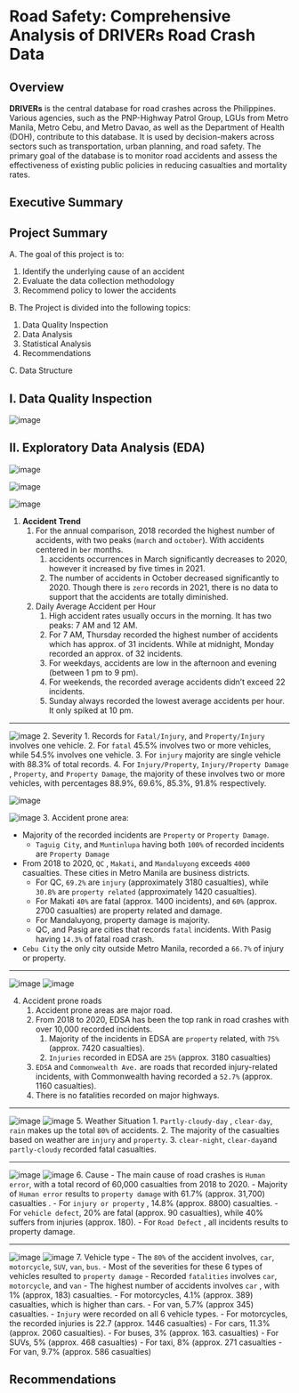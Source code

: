# Road Safety: Comprehensive Analysis of DRIVERs Road Crash Data

## Overview

**DRIVERs** is the central database for road crashes across the Philippines. Various agencies, such as the PNP-Highway Patrol Group, LGUs from Metro Manila, Metro Cebu, and Metro Davao, as well as the Department of Health (DOH), contribute to this database. It is used by decision-makers across sectors such as transportation, urban planning, and road safety. The primary goal of the database is to monitor road accidents and assess the effectiveness of existing public policies in reducing casualties and mortality rates.

## Executive Summary

## Project Summary

A. The goal of this project is to:

1. Identify the  underlying cause of an accident
2. Evaluate the data collection methodology
3. Recommend policy to lower the accidents

B. The Project is divided into the following topics:

1. Data Quality Inspection
2. Data Analysis
3. Statistical Analysis
4. Recommendations

C. Data Structure

## I. Data Quality Inspection

![image](https://github.com/user-attachments/assets/ea67af8f-701d-4d45-b68e-3e9ed9983f09)


## II. Exploratory Data Analysis (EDA)
![image](https://github.com/user-attachments/assets/0f539bc2-cb83-44c9-9399-d067c79b0b03)

![image](https://github.com/user-attachments/assets/ec86676b-f065-4f7b-aac1-665f7b094ed3)

![image](https://github.com/user-attachments/assets/ba8b6e0e-f25d-4a7a-acc6-7a75d814c85e)
1. **Accident Trend**
    1. For the annual comparison, 2018 recorded the highest number of accidents, with two peaks (`march` and `october`). With accidents centered in `ber` months.
        1. accidents occurrences in March significantly decreases to 2020, however it increased by five times in 2021.
        2. The number of accidents in October decreased significantly to 2020. Though there is `zero` records in 2021, there is no data to support that the accidents are totally diminished.
    2. Daily Average Accident per Hour
        1. High accident rates usually occurs in the morning. It has two peaks: 7 AM and 12 AM.
        2. For 7 AM, Thursday recorded the highest number of accidents which has approx. of 31 incidents. While at midnight, Monday recorded an approx. of 32 incidents.
        3. For weekdays, accidents are low in the afternoon and evening (between 1 pm to 9 pm).
        4. For weekends, the recorded average accidents didn’t exceed 22 incidents.
        5. Sunday always recorded the lowest average accidents per hour. It only spiked at 10 pm.

---
![image](https://github.com/user-attachments/assets/b5060566-3a4c-41a5-9d3f-d2de8400d023)
2.  Severity
    1. Records for `Fatal/Injury`, and `Property/Injury`  involves one vehicle. 
    2. For `fatal` 45.5% involves two or more vehicles, while 54.5% involves one vehicle.
    3. For `injury` majority are single vehicle with 88.3% of total records.
    4. For `Injury/Property`, `Injury/Property Damage` , `Property`, and `Property Damage`, the majority of these involves two or more vehicles, with percentages 88.9%, 69.6%, 85.3%, 91.8% respectively.

![image](https://github.com/user-attachments/assets/810d9f68-a1d1-4220-9075-b90e238e4405)

![image](https://github.com/user-attachments/assets/ea66cb54-3832-4f4e-8fea-764229f4bac8)
3. Accident prone area:
- Majority of the recorded incidents are `Property` or `Property Damage`.
    - `Taguig City`, and `Muntinlupa` having both `100%` of recorded incidents are `Property Damage`
- From 2018 to 2020, `QC` , `Makati`, and `Mandaluyong` exceeds `4000` casualties. These cities in Metro Manila are business districts.
    - For QC, `69.2%` are `injury` (approximately 3180 casualties), while `30.8%` are `property related` (approximately 1420 casualties).
    - For Makati `40%` are fatal (approx. 1400 incidents), and `60%` (approx. 2700 casualties) are property related and damage.
    - For Mandaluyong, property damage is majority.
    - QC, and Pasig are cities that records `fatal` incidents. With Pasig having `14.3%` of fatal road crash.
- `Cebu City` the only city outside Metro Manila, recorded a `66.7%` of injury or property.

---
![image](https://github.com/user-attachments/assets/fba7e058-235d-44e8-9764-45aa13ccd80d)
![image](https://github.com/user-attachments/assets/8c439e6d-88cc-418a-b055-eb9505a290bb)

4.  Accident prone roads
    1. Accident prone areas are major road.
    2. From 2018 to 2020, EDSA has been the top rank in road crashes with over 10,000 recorded incidents.
        1. Majority of the incidents in EDSA are `property` related, with `75%` (approx. 7420 casualties).
        2. `Injuries`  recorded in EDSA are `25%` (approx. 3180 casualties)
    3. `EDSA` and `Commonwealth Ave.` are roads that recorded injury-related incidents, with Commonwealth having recorded a `52.7%` (approx. 1160 casualties).
    4. There is no fatalities recorded on major highways.

---
![image](https://github.com/user-attachments/assets/6c021815-e7e8-4ee3-9632-aeb9ecf69d0a)
![image](https://github.com/user-attachments/assets/4878e484-b541-49cc-abd7-80d64c80cc5f)
5. Weather Situation
    1. `Partly-cloudy-day` , `clear-day`, `rain` makes up the total `80%` of accidents.
    2. The majority of the casualties based on weather are `injury` and `property`.
    3. `clear-night`, `clear-day`and `partly-cloudy` recorded fatal casualties.

---
![image](https://github.com/user-attachments/assets/23fea4f8-d923-4755-b440-344cab5b0f4d)
![image](https://github.com/user-attachments/assets/169f6bb6-1b34-47a1-98a8-b6249e8b4860)
6. Cause
    - The main cause of road crashes is `Human error`, with a total record of 60,000 casualties from 2018 to 2020.
        - Majority of `Human error` results to `property damage` with 61.7% (approx. 31,700) casualties .
        - For `injury or property` , 14.8% (approx. 8800) casualties.
    - For `vehicle defect`, 20% are fatal (approx. 90 casualties), while 40% suffers from injuries (approx. 180).
    - For `Road Defect` , all incidents results to property damage.

---
![image](https://github.com/user-attachments/assets/65619710-6aa9-403a-9365-b1067015b0b0)
![image](https://github.com/user-attachments/assets/2d72bf99-d330-42e6-80a6-5da501ea4434)
7. Vehicle type
    - The `80%` of the accident involves, `car`, `motorcycle`, `SUV`, `van`, `bus`.
        - Most of the severities for these 6 types of vehicles resulted to `property damage`
        - Recorded `fatalities` involves `car`, `motorcycle`, and `van`
            - The highest number of accidents involves `car` , with 1% (approx, 183) casualties.
            - For motorcycles, 4.1% (approx. 389) casualties, which is higher than cars.
            - For van, 5.7% (approx 345) casualties.
        - `Injury`  were recorded on all 6 vehicle types.
            - For motorcycles, the recorded injuries is 22.7 (approx. 1446 casualties)
            - For cars, 11.3% (approx. 2060 casualties).
            - For buses, 3% (approx. 163. casualties)
            - For SUVs, 5% (approx. 468 casualties)
            - For taxi, 8% (approx. 271 casualties
            - For van, 9.7% (approx. 586 casualties)

## Recommendations
